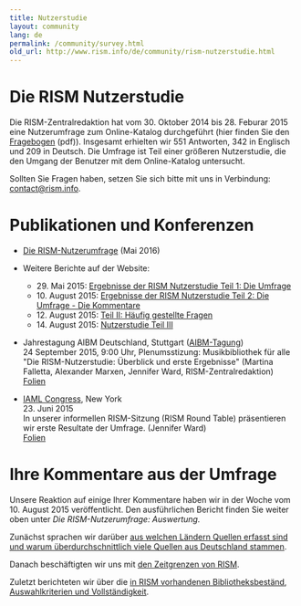 ```yaml
---
title: Nutzerstudie
layout: community
lang: de
permalink: /community/survey.html
old_url: http://www.rism.info/de/community/rism-nutzerstudie.html
---
```


# Die RISM Nutzerstudie

Die RISM-Zentralredaktion hat vom 30. Oktober 2014 bis 28. Feburar 2015 eine Nutzerumfrage zum Online-Katalog durchgeführt (hier finden Sie den [Fragebogen](/resources/community/survey/RISM_Nutzerumfrage_-_Google_Formulare.pdf) (pdf)). Insgesamt erhielten wir 551 Antworten, 342 in Englisch und 209 in Deutsch. Die Umfrage ist Teil einer größeren Nutzerstudie, die den Umgang der Benutzer mit dem Online-Katalog untersucht.

Sollten Sie Fragen haben, setzen Sie sich bitte mit uns in Verbindung: [contact@rism.info](mailto:contact@rism.info).

# Publikationen und Konferenzen

* [Die RISM-Nutzerumfrage](/resources/community/survey/RISM_Umfrage_Deutsch_Fragen_und_Antworten.pdf) (Mai 2016)
* Weitere Berichte auf der Website:
  - 29\. Mai 2015: [Ergebnisse der RISM Nutzerstudie Teil 1: Die Umfrage](/new_at_rism/2015/05/28/results-of-the-rism-user-study-part-i-the-survey.html)
  - 10\. August 2015: [Ergebnisse der RISM Nutzerstudie Teil 2: Die Umfrage - Die Kommentare](/new_at_rism/2015/08/10/results-of-the-rism-user-study-part-ii-your.html)
  - 12\. August 2015: [Teil II: Häufig gestellte Fragen](/new_at_rism/2015/08/12/results-of-the-rism-user-study-part-iii-your.html)
  - 14\. August 2015: [Nutzerstudie Teil III](/new_at_rism/2015/08/14/results-of-the-rism-user-study-part-iv-your.html)

* Jahrestagung AIBM Deutschland, Stuttgart ([AIBM-Tagung](http://www.aibm.info/tagungen/2015-stuttgart/))\
24 September 2015, 9:00 Uhr, Plenumsstizung: Musikbibliothek für alle\
"Die RISM-Nutzerstudie: Überblick und erste Ergebnisse" (Martina Falletta, Alexander Marxen, Jennifer Ward, RISM-Zentralredaktion)\
[Folien](/resources/community/survey/RISM_Nutzerstudie_AIBM_Stuttgart_2015.pdf)
* [IAML Congress](http://www.musiclibraryassoc.org/BlankCustom.asp?page=IAML_IMS_2015), New York\
23\. Juni 2015\
In unserer informellen RISM-Sitzung (RISM Round Table) präsentieren wir erste Resultate der Umfrage. (Jennifer Ward)\
[Folien](/resources/community/survey/RISM_survey_preliminary_results_Ward.pdf)

# Ihre Kommentare aus der Umfrage

Unsere Reaktion auf einige Ihrer Kommentare haben wir in der Woche vom 10. August 2015 veröffentlicht. Den ausführlichen Bericht finden Sie weiter oben unter *Die RISM-Nutzerumfrage: Auswertung.*

Zunächst sprachen wir darüber [aus welchen Ländern Quellen erfasst sind und warum überdurchschnittlich viele Quellen aus Deutschland stammen](/new_at_rism/2015/08/10/results-of-the-rism-user-study-part-ii-your.html).

Danach beschäftigten wir uns mit [den Zeitgrenzen von RISM](/new_at_rism/2015/08/12/results-of-the-rism-user-study-part-iii-your.html).

Zuletzt berichteten wir über die [in RISM vorhandenen Bibliotheksbeständ, Auswahlkriterien und Vollständigkeit](/new_at_rism/2015/08/14/results-of-the-rism-user-study-part-iv-your.html).